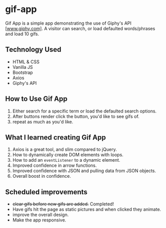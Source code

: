 # gif-app

Gif App is a simple app demonstrating the use of Giphy's API [www.giphy.com]. A visitor can search, or load defaulted words/phrases and load 10 gifs.

## Technology Used
 * HTML & CSS
 * Vanilla JS
 * Bootstrap
 * Axios
 * Giphy's API

## How to Use Gif App
 1. Either search for a specific term or load the defaulted search options.
 2. After buttons render click the button, you'd like to see gifs of.
 3. repeat as much as you'd like.

## What I learned creating Gif App
 1. Axios is a great tool, and slim compared to jQuery.
 2. How to dynamically create DOM elements with loops.
 3. How to add an `eventListener` to a dynamic element.
 4. Improved confidence in arrow functions.
 5. Improved confidence with JSON and pulling data from JSON objects.
 6. Overall boost in confidence.

## Scheduled improvements
 * ~~clear gifs before new gifs are added.~~ Completed!
 * Have gifs hit the page as static pictures and when clicked they animate.
 * improve the overall design.
 * Make the app responsive.

